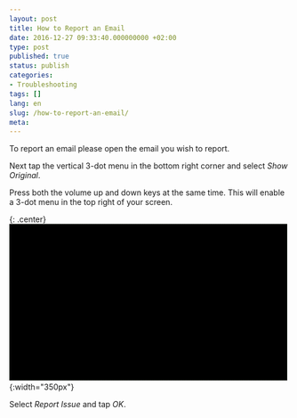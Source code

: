 ```yaml
---
layout: post
title: How to Report an Email
date: 2016-12-27 09:33:40.000000000 +02:00
type: post
published: true
status: publish
categories:
- Troubleshooting
tags: []
lang: en
slug: /how-to-report-an-email/
meta:
---
```


To report an email please open the email you wish to report.

Next tap the vertical 3-dot menu in the bottom right corner and select *Show Original*.

Press both the volume up and down keys at the same time. This will enable a 3-dot menu in the top right of your screen.

{: .center}
![Report Email](/assets/BlueMail_report-mail_slower.gif){:width="350px"}

Select *Report Issue* and tap *OK*.